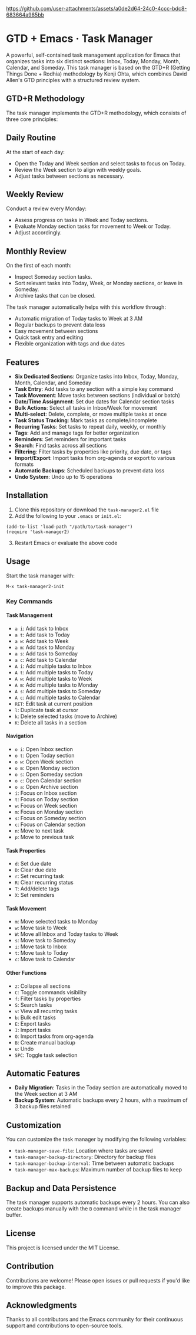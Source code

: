https://github.com/user-attachments/assets/a0de2d64-24c0-4ccc-bdc8-683664a985bb

# GTD + Emacs · Task Manager

A powerful, self-contained task management application for Emacs that organizes tasks into six distinct sections: Inbox, Today, Monday, Month, Calendar, and Someday. This task manager is based on the GTD+R (Getting Things Done + Rodhia) methodology by Kenji Ohta, which combines David Allen's GTD principles with a structured review system.

## GTD+R Methodology

The task manager implements the GTD+R methodology, which consists of three core principles:

## Daily Routine
At the start of each day:
- Open the Today and Week section and select tasks to focus on Today.
- Review the Week section to align with weekly goals.
- Adjust tasks between sections as necessary.

## Weekly Review
Conduct a review every Monday:
- Assess progress on tasks in Week and Today sections.
- Evaluate Monday section tasks for movement to Week or Today.
- Adjust accordingly.

## Monthly Review
On the first of each month:
- Inspect Someday section tasks.
- Sort relevant tasks into Today, Week, or Monday sections, or leave in Someday.
- Archive tasks that can be closed.

The task manager automatically helps with this workflow through:
- Automatic migration of Today tasks to Week at 3 AM
- Regular backups to prevent data loss
- Easy movement between sections
- Quick task entry and editing
- Flexible organization with tags and due dates

## Features

- **Six Dedicated Sections**: Organize tasks into Inbox, Today, Monday, Month, Calendar, and Someday
- **Task Entry**: Add tasks to any section with a simple key command
- **Task Movement**: Move tasks between sections (individual or batch)
- **Date/Time Assignment**: Set due dates for Calendar section tasks
- **Bulk Actions**: Select all tasks in Inbox/Week for movement
- **Multi-select**: Delete, complete, or move multiple tasks at once
- **Task Status Tracking**: Mark tasks as complete/incomplete
- **Recurring Tasks**: Set tasks to repeat daily, weekly, or monthly
- **Tags**: Add and manage tags for better organization
- **Reminders**: Set reminders for important tasks
- **Search**: Find tasks across all sections
- **Filtering**: Filter tasks by properties like priority, due date, or tags
- **Import/Export**: Import tasks from org-agenda or export to various formats
- **Automatic Backups**: Scheduled backups to prevent data loss
- **Undo System**: Undo up to 15 operations

## Installation

1. Clone this repository or download the `task-manager2.el` file
2. Add the following to your `.emacs` or `init.el`:

```elisp
(add-to-list 'load-path "/path/to/task-manager")
(require 'task-manager2)
```

3. Restart Emacs or evaluate the above code

## Usage

Start the task manager with:

```
M-x task-manager2-init
```

### Key Commands

#### Task Management
- `a i`: Add task to Inbox
- `a t`: Add task to Today
- `a w`: Add task to Week
- `a m`: Add task to Monday
- `a s`: Add task to Someday
- `a c`: Add task to Calendar
- `A i`: Add multiple tasks to Inbox
- `A t`: Add multiple tasks to Today
- `A w`: Add multiple tasks to Week
- `A m`: Add multiple tasks to Monday
- `A s`: Add multiple tasks to Someday
- `A c`: Add multiple tasks to Calendar
- `RET`: Edit task at current position
- `l`: Duplicate task at cursor
- `k`: Delete selected tasks (move to Archive)
- `K`: Delete all tasks in a section

#### Navigation
- `o i`: Open Inbox section
- `o t`: Open Today section
- `o w`: Open Week section
- `o m`: Open Monday section
- `o s`: Open Someday section
- `o c`: Open Calendar section
- `o a`: Open Archive section
- `i`: Focus on Inbox section
- `t`: Focus on Today section
- `w`: Focus on Week section
- `m`: Focus on Monday section
- `s`: Focus on Someday section
- `c`: Focus on Calendar section
- `n`: Move to next task
- `p`: Move to previous task

#### Task Properties
- `d`: Set due date
- `D`: Clear due date
- `r`: Set recurring task
- `R`: Clear recurring status
- `T`: Add/delete tags
- `X`: Set reminders

#### Task Movement
- `m`: Move selected tasks to Monday
- `w`: Move task to Week
- `W`: Move all Inbox and Today tasks to Week
- `s`: Move task to Someday
- `i`: Move task to Inbox
- `t`: Move task to Today
- `c`: Move task to Calendar

#### Other Functions
- `z`: Collapse all sections
- `C`: Toggle commands visibility
- `f`: Filter tasks by properties
- `S`: Search tasks
- `v`: View all recurring tasks
- `b`: Bulk edit tasks
- `E`: Export tasks
- `I`: Import tasks
- `O`: Import tasks from org-agenda
- `B`: Create manual backup
- `u`: Undo
- `SPC`: Toggle task selection

## Automatic Features

- **Daily Migration**: Tasks in the Today section are automatically moved to the Week section at 3 AM
- **Backup System**: Automatic backups every 2 hours, with a maximum of 3 backup files retained

## Customization

You can customize the task manager by modifying the following variables:

- `task-manager-save-file`: Location where tasks are saved
- `task-manager-backup-directory`: Directory for backup files
- `task-manager-backup-interval`: Time between automatic backups
- `task-manager-max-backups`: Maximum number of backup files to keep


## Backup and Data Persistence
The task manager supports automatic backups every 2 hours. You can also create backups manually with the `B` command while in the task manager buffer.

## License
This project is licensed under the MIT License.

## Contribution
Contributions are welcome! Please open issues or pull requests if you'd like to improve this package.

## Acknowledgments
Thanks to all contributors and the Emacs community for their continuous support and contributions to open-source tools.
